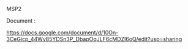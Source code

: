 MSP2

Document :

https://docs.google.com/document/d/10On-3CeGicp_44Wv85YDSn3P_DbapOqJLF6cMDZI6oQ/edit?usp=sharing